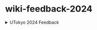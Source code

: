 # wiki-feedback-2024

<details>
  <summary>UTokyo 2024 Feedback</summary>

  ### Judges Comments
  Judge 1
  
  　**Positive Feedback**
   
   　UTokyo’s iGEM 2024 project combines miRNA detection with CRISPR-Cas3 technology, demonstrating the potential for a low-cost, portable diagnostic tool for early glaucoma screening. This approach not only enhances accessibility to diagnostic tools but may also improve overall patient care, particularly in resource-limited areas.
  
  　**Constructive Feedback**
   
   　Despite the project’s innovative approach, using tear-based biomarkers for glaucoma diagnosis faces challenges in terms of accuracy and reliability. Additionally, the feasibility and market adoption may be hindered by high development costs and time investment, impacting its practical application value.

  Judge 2

  　**Positive Feedback**
   
   　Your innovative use of tear fluid for glaucoma detection is an outstanding example of forward-thinking science that addresses real-world challenges. I especially appreciate how you've considered the potential to expand POIROT’s applications beyond glaucoma. Keep pushing the boundaries of what's possible—your work could have a profound impact on both diagnostics and healthcare accessibility. Fantastic effort and vision!

  　**Constructive Feedback**
   
   　While the concept of detecting glaucoma biomarkers in tear fluid is innovative, the team could provide more detail on how they plan to scale the technology for real-world use. Specifically, discussing challenges related to manufacturing, the cost-effectiveness of the system, and its potential accessibility in clinical settings would strengthen the project’s feasibility and impact.

  Judge 3?
  
  　**Positive Feedback**
   
   　The team clearly identifies the issue of microplastic pollution and its impact on the environment, which is a pressing global concern. The team's objectives, including the development of a novel biological system to degrade microplastics, are concise and achievable. The team's proposal to use a genetically engineered bacterium to degrade microplastics is an innovative and promising approach.

  　**Constructive Feedback**
   
   　The project description could benefit from a more detailed discussion on the long-term sustainability of the proposed interventions. This should include considerations of scalability, cost-effectiveness, and the potential for wider adoption. The team should address how they plan to ensure the continued success and impact of their solutions beyond the scope of the iGEM competition.

  Judge 4

  　**Positive Feedback**
   
   　First of all, congrats on finishing an iGEM project! You can be proud of yourselves. I really enjoyed your wiki. It was very easy to navigate and I could find all the information I was looking for. Your modeling was very impressive. It's great that you managed to model all the kinetics & integrate that in your project - that's not a given for many iGEM teams. Nice job during the judging session too. You clearly knew what you were talking about so kudos on this. The engineering part was very clear and well described. That's a super important skill to have in science, so congrats on getting this right. Very nice job on the HP. You're one of the few teams to have shown this just like an engineering cycle which I think is very thoughtful and pertinent.

  　**Constructive Feedback**
   
   　Some of your choices in the wiki were sometimes not very clear - it was very well cleared during the judging sessions but we did not have time to go through everything sadly. Your education work was a bit confusing. For instance, it was not clear why you put a large emphasis on gene editing whereas your work focused on detection. Some of your engineering cycles were not, indeed, cycles. It's not really enough to put the labels "Design, Build, Test, Learn", you really have to show what the learnings were during the next design cycle. I really want to put the emphasis on the word "cycle" here :) Also, always contextualize your models so that you can easily understand why you are doing these modeling and why it is important. For instance, it's not always clear that results from MD simulations can directly reflect on the "real-world" experiments.

  Judge 5

  　**Positive Feedback**
   
   　The level of progress in this project, particularly given the shear complexity of miRNAs, and the overall effort, is amazing. I was really impressed by the team's ability to identify and address problems through integrative engineering cycles, such as those used to correctly distinguish between negative controls and 1fM. This was a critical step in assuring the device's feasibility downstream.

  　**Constructive Feedback**
   
   　With respect to the selection of target miRNAs one huge issue with their clinical use is finding disease specific miRNAs. I see that the next steps will be applying this system to tear fluids which is great, however it could be also be wise to do a deeper analysis of the tear fluid samples first in an attempt to find glaucoma specific miRNAs. This would then would make POIROT an even more accurate and valuable device.

  Judge 6

  　**Positive Feedback**
   
   　The judges were impressed with your updates. You were on the right track with your question and answering session, specifically I appreciate the answer about why you chose age of respondents for your survey: It was practical!

  　**Constructive Feedback**
   
   　I highly recommend specifically seeking guidance from social scientists and educators the next time you want to develop a bi-directional and successful education plan to be a part of your integrated HP How do you recommend iGEMers doing education recruit a diverse and representative group of people to engage with their education materials? What kinds of communities and people do you imagine to be the recipients of such education? Be more specific than “the general public.” (I hope to hear about the differences in affluent communities, or high concentrations of professionals in institutions vs working class areas.)

  ### Details of the votes

  #### General Project

  |bad|   |   |   |   |good|Agenda Item|
  |:-:|:-:|:-:|:-:|:-:|:-:|:--|
  |   |   |1  |1  |2  |2  |How impressive is this project?|
  |   |1  |2  |1  |1  |   |Did the project work or is it likely to work?|
  |   |1  |2  |   |1  |2  |Is the project likely to have an impact?|
  |   |   |1  |   |3  |2  |How well were engineering principles used (e.g., design-build-test cycle, use of standards, modularity, etc)?|
  |   |   |   |2  |3  |1  |How thoughtful and thorough was the team's consideration of human practices?|
  |   |   |1  |1  |4  |   |How much of the work did the team do themselves and how much was done by others?|
  |   |   |1  |2  |2  |1  |Did the team design a project based on synthetic biology and standard components (BioBricks, software, etc)?|
  |   |   |1  |1  |4  |   |Are the project components well documented on the team's wiki/Registry pages (parts should be documented in the Registry)?|
  |   |   |   |5  |1  |   |How competent was the team at answering judge questions?|

  #### Wiki

  |bad|   |   |   |   |good|Agenda Item|
  |:-:|:-:|:-:|:-:|:-:|:-:|:--|
  |   |   |   |2  |2  |2  |How well does the wiki communicate the team's project and their goals?|
  |   |   |   |2  |2  |2  |Did the team clearly document their project and support their results with convincing experimental evidence?|
  |   |   |   |1  |1  |4  |Does the design of the wiki support visitors in finding and understanding the content?|
  |   |   |1  |3  |1  |1  |Will the wiki be a compelling record of the team's project for future teams?|
  |   |   |   |   |2  |4  |Is the content (including text, images, and prior work from iGEM teams and other research groups) on the wiki properly referenced and cited?|

  #### Presentation

  |bad|   |   |   |   |good|Agenda Item|
  |:-:|:-:|:-:|:-:|:-:|:-:|:--|
  |   |   |2  |3  |1  |   |How well did the team communicate their project goals, design, and results with convincing evidence?|
  |   |   |   |4  |2  |   |Does the visual design of the presentation support the communication of the technical content (project design, results and data analysis, and conclusions)?|
  |   |   |2  |3  |1  |   |Did you find the presentation engaging?|
  |   |   |   |4  |2  |   |Were images, prior work, background information, and supporting data acknowledged appropriately?|

  #### Integrated Human Practices

  |bad|   |   |   |   |good|Agenda Item|
  |:-:|:-:|:-:|:-:|:-:|:-:|:--|
  |   |   |   |2  |2  |2  |How well was their Human Practices work integrated throughout the project?|
  |   |   |   |3  |2  |1  |How inspiring an example is it to others?|
  |   |   |   |1  |2  |3  |To what extent is the Human Practices work documented so that others can build upon it?|
  |   |   |   |2  |2  |2  |How thoughtfully was it implemented? How well did they explain the context, rationale, and prior work?|
  |   |   |1  |1  |3  |1  |How well did it incorporate different stakeholder views?|
  |   |   |   |1  |3  |2  |To what extent did they convince you that their Human Practices activities helped create a project that is responsible and good for the world?|

  #### Education

  |bad|   |   |   |   |good|Agenda Item|
  |:-:|:-:|:-:|:-:|:-:|:-:|:--|
  |   |   |1  |1  |3  |1  |How well did their work promote mutual learning and/or a dialogue?|
  |   |   |1  |1  |3  |1  |Is it documented in a way that others can build upon?|
  |   |1  |   |2  |2  |1  |Was it thoughtfully implemented?|
  |   |   |1  |2  |3  |   |Did the team convince you that their activities would enable more people to shape, contribute to, and/or participate in synthetic biology?|

  #### Model

  |bad|   |   |   |   |good|Agenda Item|
  |:-:|:-:|:-:|:-:|:-:|:-:|:--|
  |   |   |   |3  |1  |2  |How impressive is the modeling?|
  |   |   |1  |1  |3  |1  |Did the model help the team understand a part, device, or system?|
  |   |   |1  |2  |2  |1  |Did the team use measurements of a part, device, or system to develop the model?|
  |   |   |   |3  |2  |1  |Does the modeling approach provide a good example for others?|  
</details>

